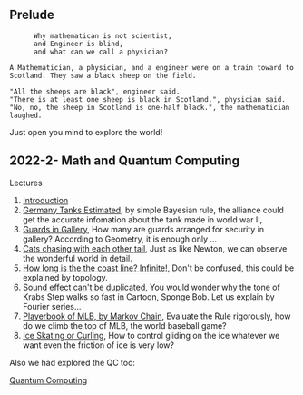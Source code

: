 Prelude 
---

```
      Why mathematican is not scientist,
      and Engineer is blind,
      and what can we call a physician?
      
A Mathematician, a physician, and a engineer were on a train toward to Scotland. They saw a black sheep on the field. 

"All the sheeps are black", engineer said.
"There is at least one sheep is black in Scotland.", physician said.
"No, no, the sheep in Scotland is one-half black.", the mathematician laughed. 

```
Just open you mind to explore the world!


2022-2- Math and Quantum Computing
---
Lectures

1. [Introduction](1%20Introduction/index.ipynb)
2. [Germany Tanks Estimated](GermanyTanks.ipynb), by simple Bayesian rule, the alliance could get the accurate infomation about the tank made in world war II,
3. [Guards in Gallery](ArtGalleryProblem.ipynb), How many are guards arranged for security in gallery? According to Geometry, it is enough only ...
4. [Cats chasing with each other tail](Differential%20Equation/2015-2-4-1.ipynb), Just as like Newton, we can observe the wonderful world in detail.
5. [How long is the the coast line? Infinite!](3%20Topology/2-dimension.ipynb), Don't be confused, this could  be  explained  by  topology.
6.  [Sound effect can't be duplicated](KrabsStepTone.ipynb), You would wonder why the tone  of Krabs Step walks so fast in Cartoon, Sponge Bob. Let us explain by Fourier series...
7. [Playerbook of MLB, by Markov Chain](MarkovChain/2023-3-9_MC.ipynb), Evaluate the Rule rigorously, how do we climb the top of MLB, the world baseball game? 
8. [Ice Skating or Curling](IceSkating.ipynb), How to control gliding on the ice whatever we want even the friction of ice is very low?

Also we had explored the QC too:


[Quantum Computing](QuantumComputing)
